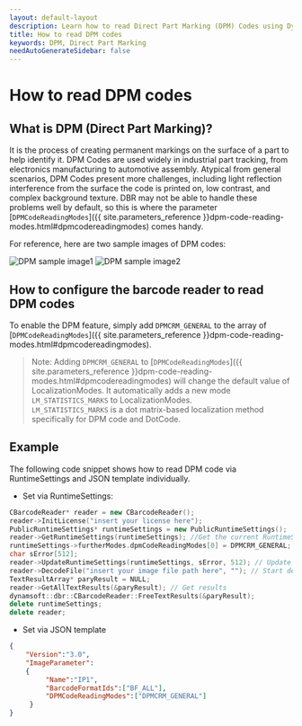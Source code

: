 ```yaml
---   
layout: default-layout
description: Learn how to read Direct Part Marking (DPM) Codes using Dynamsoft Barcode Reader SDK.
title: How to read DPM codes
keywords: DPM, Direct Part Marking
needAutoGenerateSidebar: false
---
```


# How to read DPM codes

## What is DPM (Direct Part Marking)?

It is the process of creating permanent markings on the surface of a part to help identify it. DPM Codes are used widely in industrial part tracking, from electronics manufacturing to automotive assembly. Atypical from general scenarios, DPM Codes present more challenges, including light reflection interference from the surface the code is printed on, low contrast, and complex background texture. DBR may not be able to handle these problems well by default, so this is where the parameter [`DPMCodeReadingModes`]({{ site.parameters_reference }}dpm-code-reading-modes.html#dpmcodereadingmodes) comes handy. 

For reference, here are two sample images of DPM codes:

![DPM sample image1][1]
![DPM sample image2][2]

## How to configure the barcode reader to read DPM codes

To enable the DPM feature, simply add `DPMCRM_GENERAL` to the array of [`DPMCodeReadingModes`]({{ site.parameters_reference }}dpm-code-reading-modes.html#dpmcodereadingmodes). 

>Note: Adding `DPMCRM_GENERAL` to [`DPMCodeReadingModes`]({{ site.parameters_reference }}dpm-code-reading-modes.html#dpmcodereadingmodes) will change the default value of LocalizationModes. It automatically adds a new mode `LM_STATISTICS_MARKS` to LocalizationModes.    
`LM_STATISTICS_MARKS` is a dot matrix-based localization method specifically for DPM code and DotCode. 

## Example

The following code snippet shows how to read DPM code via RuntimeSettings and JSON template individually.

- Set via RuntimeSettings:
```c++
CBarcodeReader* reader = new CBarcodeReader();  
reader->InitLicense("insert your license here");  
PublicRuntimeSettings* runtimeSettings = new PublicRuntimeSettings();  
reader->GetRuntimeSettings(runtimeSettings); //Get the current RuntimeSettings  
runtimeSettings->furtherModes.dpmCodeReadingModes[0] = DPMCRM_GENERAL; // Turn on DPM reading mode
char sError[512];  
reader->UpdateRuntimeSettings(runtimeSettings, sError, 512); // Update RuntimeSettings
reader->DecodeFile("insert your image file path here", ""); // Start decoding
TextResultArray* paryResult = NULL;  
reader->GetAllTextResults(&paryResult); // Get results
dynamsoft::dbr::CBarcodeReader::FreeTextResults(&paryResult);  
delete runtimeSettings;  
delete reader;  
```

- Set via JSON template
```Json
{    
    "Version":"3.0",    
    "ImageParameter":    
    {    
         "Name":"IP1",    
         "BarcodeFormatIds":["BF_ALL"],        
         "DPMCodeReadingModes":["DPMCRM_GENERAL"]
     }    
}   
```

[1]:assets\dpm-decoding\DPM-sample1.png
[2]:assets\dpm-decoding\DPM-sample2.png
